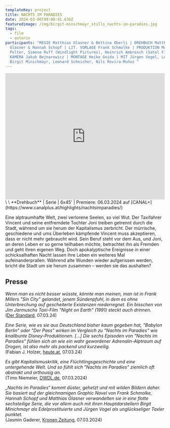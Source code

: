 ```yaml
---
templateKey: project
title: NACHTS IM PARADIES
date: 2024-03-06T09:00:41.636Z
featuredimage: /img/birgit-minichmayr_stills_nachts-im-paradies.jpg
tags:
  - film
  - autorin
participants: "REGIE Matthias Glasner & Bettina Oberli | DREHBUCH Matthias
  Glasner & Hannah Schopf | LIT. VORLAGE Frank Schmolke | PRODUKTION Moritz
  Polter, Simone Ruff (Windlight Pictures), Heinrich Ambrosch (Satel Film) |
  KAMERA Jakub Bejnarowicz | MONTAGE Heike Gnida | MIT Jürgen Vogel, Lea Drinda,
  Birgit Minichmayr, Leonard Scheicher, Nils Rovira-Muñoz "
---
```

<iframe width="100%" height="400" src="https://www.youtube.com/embed/JeL2n-1eZPw?si=RluXM-MXdVbEJYQd" title="YouTube video player" frameborder="0" allow="accelerometer; autoplay; clipboard-write; encrypted-media; gyroscope; picture-in-picture; web-share" allowfullscreen></iframe>\
\
**Drehbuch** | Serie | 6x45' | Premiere: 06.03.2024 auf [CANAL+](https://www.canalplus.at/highlights/nachtsimparadies/)

Eine alptraumhafte Welt, zwei verlorene Seelen, so viel Wut. Der Taxifahrer Vincent und seine entfremdete Tochter Joni treiben getrennt durch die Stadt, während um sie herum der Kapitalismus zerbricht. Der mürrische, geschiedene und ums Überleben kämpfende Vincent muss akzeptieren, dass er nicht mehr gebraucht wird. Sein Beruf steht vor dem Aus, und Joni, an deren Leben er so gerne teilhaben möchte, betrachtet ihn als Fremden und geht ihren eigenen Weg. Doch apokalyptische Ereignisse in einer schicksalhaften Nacht lassen ihre Leben ein weiteres Mal aufeinanderprallen. Während alte Wunden wieder aufgerissen werden, bricht die Stadt um sie herum zusammen – werden sie das aushalten?

## Presse

*Wenn man es nicht besser wüsste, könnte man meinen, man ist in Frank Millers "Sin City" gelandet, jenem Sündenpfuhl, in dem es ohne Unterbrechung auf gescheiterte Existenzen niederregnet. Ein bisschen von Jim Jarmuschs Taxi-Film "Night on Earth" (1991) steckt auch drinnen.*\
([Der Standard](https://www.derstandard.at/story/3000000210579/nachts-im-paradies-bei-canal-deutscher-noir-mit-birgit-minichmayr-mit-juergen-vogel?ref=rss), 07.03.24)

*Eine Serie, wie es sie aus Deutschland bisher kaum gegeben hat, "Babylon Berlin" oder "Der Pass" wirken im Vergleich zu "Nachts im Paradies" wie knallbunte Disney-Produktionen. \[...] Die sechs Episoden von "Nachts im Paradies" fühlen sich an wie ein wahr gewordener Adrenalin-Alptraum auf Drogen, ist also mehr als packend und kurzweilig.*\
(Fabian J. Holzer, [heute.at](https://amp.heute.at/s/birgit-minichmayr-wird-in-dieser-serie-zur-comic-figur-120023577), 07.03.24)

*Es gibt Kapitalismuskritik, eine Flüchtlingsgeschichte und eine untergehende Welt. Und so fühlt sich "Nachts im Paradies" ziemlich oft abstrakt und arthousig an.*\
(Timo Niemeier, [DWDL.de](https://www.dwdl.de/magazin/97073/nachts_im_paradies_viel_arthouse_wenig_mainstream/?utm_source=&utm_medium=&utm_campaign=&utm_term=), 07.03.2024)

*„Nachts im Paradies“ kommt düster, gehetzt und mit wilden Bildern daher. Sie basiert auf der gleichnamigen Graphic Novel von Frank Schmolke, Hannah Schopf und Matthias Glasner verwandelten sie in eine flotte sechsteilige Serie, die vor allem auch mit ihren Hauptdarstellern Birgit Minichmayr als Edelprostituierte und Jürgen Vogel als unglückseliger Taxler punktet.*\
(Jasmin Gaderer, [Kronen Zeitung](https://www.krone.at/3279781), 07.03.2024)